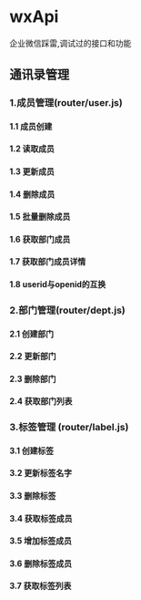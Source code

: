 # wxApi
企业微信踩雷,调试过的接口和功能

## 通讯录管理
### 1.成员管理(router/user.js)
#### 1.1 成员创建
#### 1.2 读取成员
#### 1.3 更新成员
#### 1.4 删除成员
#### 1.5 批量删除成员
#### 1.6 获取部门成员
#### 1.7 获取部门成员详情
#### 1.8 userid与openid的互换

### 2.部门管理(router/dept.js)
#### 2.1 创建部门
#### 2.2 更新部门
#### 2.3 删除部门
#### 2.4 获取部门列表
### 3.标签管理 (router/label.js)
#### 3.1 创建标签
#### 3.2 更新标签名字
#### 3.3 删除标签
#### 3.4 获取标签成员
#### 3.5 增加标签成员
#### 3.6 删除标签成员
#### 3.7 获取标签列表
